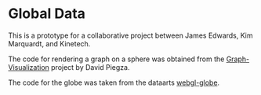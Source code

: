 Global Data
===========

This is a prototype for a collaborative project between James Edwards, Kim Marquardt, and Kinetech.

The code for rendering a graph on a sphere was obtained from the [Graph-Visualization](https://github.com/davidpiegza/Graph-Visualization) project by David Piegza.

The code for the globe was taken from the dataarts [webgl-globe](https://github.com/dataarts/webgl-globe).